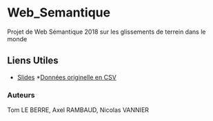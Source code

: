 # Web_Semantique
Projet de Web Sémantique 2018 sur les glissements de terrein dans le monde 

## Liens Utiles
* [Slides](https://docs.google.com/presentation/d/1zIg4frI898hhU1Ta1CQwTfZr3aUxji6yIn3fY6BgZUk/edit#slide=id.g44196c839f_0_809)
*[Données originelle en CSV](https://public.opendatasoft.com/explore/dataset/landslide/information/?sort=date)

### Auteurs
Tom LE BERRE,
Axel RAMBAUD,
Nicolas VANNIER
